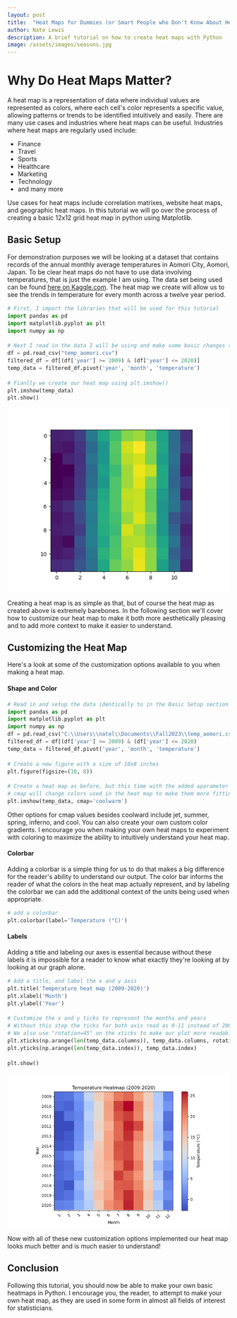 ```yaml
---
layout: post
title:  "Heat Maps for Dummies (or Smart People who Don't Know About Heat Maps)"
author: Nate Lewis
description: A brief tutorial on how to create heat maps with Python
image: /assets/images/seasons.jpg
---
```


# Why Do Heat Maps Matter?

A heat map is a representation of data where individual values are represented as colors,
where each cell's color represents a specific value, allowing patterns or trends to be identified intuitively and easily.
There are many use cases and industries where heat maps can be useful. Industries where heat maps are regularly used include:
+ Finance
+ Travel
+  Sports
+  Healthcare
+  Marketing
+  Technology
+  and many more

Use cases for heat maps include correlation matrixes, website heat maps, and geographic heat maps. In this tutorial we will go over the process of creating a basic 12x12 grid heat map in python using Matplotlib.

## Basic Setup

For demonstration purposes we will be looking at a dataset that contains records of the annual monthly average temperatures
in Aomori City, Aomori, Japan. To be clear heat maps do not have to use data involving temperatures, that is just the example I am using.
The data set being used can be found
[here on Kaggle.com](https://www.kaggle.com/datasets/akioonodera/monthly-temperature-of-aomori-city/data).
The heat map we create will allow us to see the trends in temperature for every month across a twelve year period.

```python
# First, I import the libraries that will be used for this tutorial
import pandas as pd
import matplotlib.pyplot as plt
import numpy as np
      
# Next I read in the data I will be using and make some basic changes to get it into the right format
df = pd.read_csv("temp_aomori.csv")
filtered_df = df[(df['year'] >= 2009) & (df['year'] <= 2020)]
temp_data = filtered_df.pivot('year', 'month', 'temperature')
      
# Fianlly we create our heat map using plt.imshow()
plt.imshow(temp_data)
plt.show()
```

![Figure_1.png](/assets/images/Figure_1.png)

Creating a heat map is as simple as that, but of course the heat map as created above is extremely barebones. 
In the following section we'll cover how to customize our heat map to make it both more aesthetically pleasing and to add more context to make it easier to understand.
  
## Customizing the Heat Map

Here's a look at some of the customization options available to you when making a heat map. 

#### Shape and Color

```python
# Read in and setup the data identically to in the Basic Setup section
import pandas as pd
import matplotlib.pyplot as plt
import numpy as np
df = pd.read_csv("C:\\Users\\natel\\Documents\\Fall2023\\temp_aomori.csv")
filtered_df = df[(df['year'] >= 2009) & (df['year'] <= 2020)
temp_data = filtered_df.pivot('year', 'month', 'temperature')

# Create a new figure with a size of 10x8 inches
plt.figure(figsize=(10, 8))
    
# Create a heat map as before, but this time with the added aparameter "cmap"
# cmap will change colors used in the heat map to make them more fitting for our data and more aesthetically pleasing
plt.imshow(temp_data, cmap='coolwarm')
```
    
Other options for cmap values besides coolward include jet, summer, spring, inferno, and cool. You can also create your
own custom color gradients. I encourage you when making your own heat maps to experiment with coloring to maximize
the ability to intuitively understand your heat map.


#### Colorbar

Adding a colorbar is a simple thing for us to do that makes a big difference for the reader's ability to understand our
output. The color bar informs the reader of what the colors in the heat map actually represent, and by labeling the colorbar
we can add the additional context of the units being used when appropriate.

```python
# add a colorbar
plt.colorbar(label='Temperature (°C)')
```

#### Labels

Adding a title and labeling our axes is essential because without these labels it is impossible for a reader to know what
exactly they're looking at by looking at our graph alone.

```python
# Add a title, and label the x and y axis
plt.title('Temperature heat map (2009-2020)')
plt.xlabel('Month')
plt.ylabel('Year')

# Customize the x and y ticks to represent the months and years
# Without this step the ticks for both axis read as 0-11 instead of 2009-2020 and January-December
# We also use "rotation=45" on the xticks to make our plot more readable
plt.xticks(np.arange(len(temp_data.columns)), temp_data.columns, rotation=45)
plt.yticks(np.arange(len(temp_data.index)), temp_data.index)

plt.show()
```

![Figure_2.png](/assets/images/Figure_2.png)


Now with all of these new customization options implemented our heat map looks much better and is much easier to understand!

## Conclusion

Following this tutorial, you should now be able to make your own basic heatmaps in Python. I encourage you, the reader, to 
attempt to make your own heat map, as they are used in some form in almost all fields of interest for statisticians.
